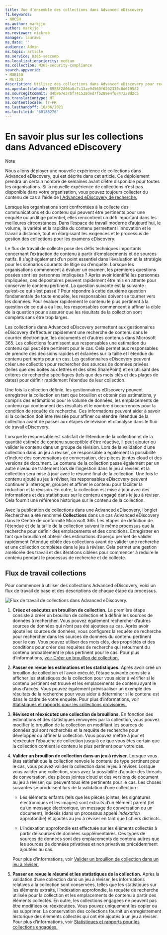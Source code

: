 ```yaml
---
title: Vue d’ensemble des collections dans Advanced eDiscovery
f1.keywords:
- NOCSH
ms.author: markjjo
author: markjjo
ms.reviewer: nickrob
manager: laurawi
ms.date: ''
audience: Admin
ms.topic: article
ms.service: O365-seccomp
ms.localizationpriority: medium
ms.collection: M365-security-compliance
search.appverid:
- MOE150
- MET150
description: Utilisez des collections dans Advanced eDiscovery pour rechercher et collecter du contenu relatif à votre cas ou à votre enquête.
ms.openlocfilehash: 8988f2806a0a7c13ae94560f6202330c0d619582
ms.sourcegitcommit: d4b867e37bf741528ded7fb289e4f6847228d2c5
ms.translationtype: MT
ms.contentlocale: fr-FR
ms.lasthandoff: 10/06/2021
ms.locfileid: "60188276"
---
```

# <a name="learn-about-collections-in-advanced-ediscovery"></a>En savoir plus sur les collections dans Advanced eDiscovery

> [!NOTE]
> Nous allons déployer une nouvelle expérience de collections dans Advanced eDiscovery, qui est décrite dans cet article. Ce déploiement prendra un certain nombre de semaines avant d’être disponible pour toutes les organisations. Si la nouvelle expérience de collections n’est pas disponible dans votre organisation, vous pouvez toujours collecter du contenu de cas à l’aide de [l Advanced eDiscovery de recherche.](create-search-to-collect-data.md)

Lorsque les organisations sont confrontées à la collecte des communications et du contenu qui peuvent être pertinents pour une enquête ou un litige potentiel, elles rencontrent un défi important dans les meilleures circonstances. Dans l’espace de travail moderne d’aujourd’hui, le volume, la variété et la rapidité du contenu permettent l’innovation et le travail à distance, tout en élargissant les exigences et le processus de gestion des collections pour les examens eDiscovery.

Le flux de travail de collecte pose des défis techniques importants concernant l’extraction de contenu à partir d’emplacements et de sources natifs. Il s’agit également d’un point essentiel dans l’évaluation et la stratégie pour les scénarios courants de litige ou d’enquête. Lorsque les organisations commencent à évaluer un examen, les premières questions posées sont les personnes impliquées ? Après avoir identifié les personnes impliquées, ces dépositaires peuvent rapidement être mis en attente pour conserver le contenu pertinent. La question suivante est la suivante : qu’est-ce qui s’est passé ? Pour répondre à cette deuxième question fondamentale de toute enquête, les responsables doivent se tourner vers les données. Pour évaluer rapidement le contenu le plus pertinent à la question de ce qui a eu lieu, les responsables commencent à affiner la cible de la question pour s’assurer que les résultats de la collection sont complets sans être trop larges.

Les collections dans Advanced eDiscovery permettent aux gestionnaires eDiscovery d’effectuer rapidement une recherche de contenu dans le courrier électronique, les documents et d’autres contenus dans Microsoft 365. Les collections fournissent aux responsables une estimation du contenu qui peut être pertinent pour le cas. Cela permet aux responsables de prendre des décisions rapides et éclairées sur la taille et l’étendue du contenu pertinents pour un cas. Les gestionnaires eDiscovery peuvent créer une collection pour rechercher des sources de données privées (telles que des boîtes aux lettres et des sites SharePoint) et en utilisant des critères de recherche spécifiques (tels que des mots clés et des plages de dates) pour définir rapidement l’étendue de leur collection.

Une fois la collection définie, les gestionnaires eDiscovery peuvent enregistrer la collection en tant que brouillon et obtenir des estimations, y compris des estimations pour le volume de données, les emplacements de contenu qui contiennent des résultats et le nombre d’occurrences pour la condition de requête de recherche. Ces informations peuvent aider à savoir si la collection doit être révisée pour affiner ou étendre l’étendue de la collection avant de passer aux étapes de révision et d’analyse dans le flux de travail eDiscovery.

Lorsque le responsable est satisfait de l’étendue de la collection et de la quantité estimée  de contenu susceptible d’être réactive, il peut ajouter ou valider le contenu dans un groupe de révision. Lors de la validation d’une collection dans un jeu à réviser, ce responsable a également la possibilité d’inclure des conversations de conversation, des pièces jointes cloud et des versions de document. Le contenu de la collection passe également par un autre niveau de traitement lors de l’ingestion dans le jeu à réviser. et la collection sera mise à jour avec le résumé final de la collection. Une fois le contenu ajouté au jeu à réviser, les responsables eDiscovery peuvent continuer à interroger, grouper et affiner le contenu pour faciliter la réduction et la révision. En outre, la collection est mise à jour avec des informations et des statistiques sur le contenu engagé dans le jeu à réviser. Cela fournit une référence historique sur le contenu de la collection.

Avec la publication de collections dans  une Advanced eDiscovery, l’onglet Recherches a été renommé **Collections** dans un cas Advanced eDiscovery dans le Centre de conformité Microsoft 365. Les étapes de définition de l’étendue et de la taille de la collection suivent le même processus que la recherche pour définir des emplacements et des conditions. Enregistrer en tant que brouillon et obtenir des estimations d’aperçu permet de valider rapidement l’étendue ciblée des collections avant de valider une recherche et une collection complètes dans le jeu à réviser. Cela permet une gestion améliorée des travail et des itérations ciblées pour commencer à réduire le contenu pendant le processus de recherche et de collecte.

## <a name="collections-workflow"></a>Flux de travail collections

Pour commencer à utiliser des collections Advanced eDiscovery, voici un flux de travail de base et des descriptions de chaque étape du processus.

![Flux de travail de collections dans Advanced eDiscovery.](../media/CollectionsWorkflow.png)

1. **Créez et exécutez un brouillon de collection.** La première étape consiste à créer un brouillon de collection et à définir les sources de données à rechercher. Vous pouvez également rechercher d’autres sources de données qui n’ont pas été ajoutées au cas. Après avoir ajouté les sources de données, vous configurez la requête de recherche pour rechercher dans les sources de données du contenu pertinent pour le cas. Vous pouvez utiliser des mots clés, des propriétés et des conditions pour créer des requêtes de recherche qui retournent du contenu probablement le plus pertinent pour le cas. Pour plus d’informations, [voir Créer un brouillon de collection.](create-draft-collection.md)

2. **Passer en revue les estimations et les statistiques.** Après avoir créé un brouillon de collection et l’avoir exécuté, l’étape suivante consiste à afficher les statistiques de la collection pour vous aider à vérifier si le contenu pertinent est trouvé et les emplacements de contenu ayant le plus d’accès. Vous pouvez également prévisualiser un exemple des résultats de la recherche pour vous aider à déterminer si le contenu est dans le cadre de votre enquête. Pour plus d’informations, voir [Statistiques et rapports pour les collections provisoires.](collection-statistics-reports.md#statistics-and-reports-for-draft-collections)

3. **Révisez et réexécutez une collection de brouillons.** En fonction des estimations et des statistiques renvoyées par la collection, vous pouvez modifier le brouillon de la collection en modifiant les sources de données qui sont recherchés et la requête de recherche pour développer ou affiner la collection. Vous pouvez mettre à jour et réexécuter l’ébauche de collection jusqu’à ce que vous êtes certain que la collection contient le contenu le plus pertinent pour votre cas.

4. **Valider un brouillon de collection dans un jeu à réviser**. Lorsque vous êtes satisfait que la collection renvoie le contenu de type pertinent pour le cas, vous pouvez valider la collection dans le jeu à réviser. Lorsque vous valider une collection, vous avez la possibilité d’ajouter des threads de conversation, des pièces jointes cloud et des versions de document au jeu à réviser, qui peuvent tous être pertinents pour le cas. Les choses suivantes se produisent lors de la validation d’une collection :

   - Les éléments enfants (tels que les pièces jointes, les signatures électroniques et les images) sont extraits d’un élément parent (tel qu’un message électronique, un message de conversation ou un document), indexés (dans un processus appelé *indexation* approfondie) et ajoutés au jeu à réviser en tant que fichiers distincts.

   - L’indexation approfondie est effectuée sur les éléments collectés à partir de sources de données supplémentaires. Ces types de sources de données sont des emplacements de contenu autres que les sources de données privatives et non privatives précédemment ajoutées au cas.

   Pour plus d’informations, voir [Valider un brouillon de collection dans un jeu à réviser.](commit-draft-collection.md)

5. **Passer en revue le résumé et les statistiques de la collection.** Après la validation d’une collection dans un jeu à réviser, les informations relatives à la collection sont conservées, telles que les statistiques sur les éléments extraits, l’indexation approfondie, la requête de recherche utilisée pour la collection et les emplacements de contenu à partir des éléments collectés. En outre, les collections engagées ne peuvent pas être modifiées ou réexécutées. Vous pouvez uniquement les copier ou les supprimer. La conservation des collections fournit un enregistrement historique des éléments collectés qui ont été ajoutés à un jeu à réviser. Pour plus d’informations, voir [Statistiques et rapports pour les collections engagées.](collection-statistics-reports.md#statistics-and-reports-for-committed-collections)
